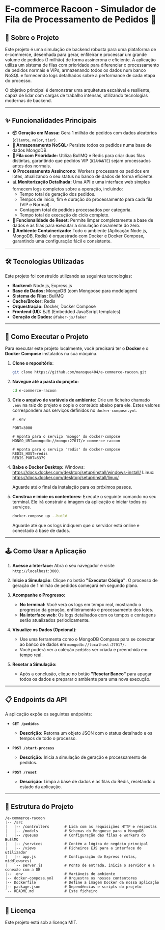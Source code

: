 # E-commerce Racoon - Simulador de Fila de Processamento de Pedidos 🦝

## 📖 Sobre o Projeto

Este projeto é uma simulação de backend robusta para uma plataforma de e-commerce, desenhada para gerar, enfileirar e processar um grande volume de pedidos (1 milhão) de forma assíncrona e eficiente. A aplicação utiliza um sistema de filas com prioridade para diferenciar o processamento de pedidos normais e VIPs, armazenando todos os dados num banco NoSQL e fornecendo logs detalhados sobre a performance de cada etapa do processo.

O objetivo principal é demonstrar uma arquitetura escalável e resiliente, capaz de lidar com cargas de trabalho intensas, utilizando tecnologias modernas de backend.

---

## ✨ Funcionalidades Principais

* **📦 Geração em Massa:** Gera 1 milhão de pedidos com dados aleatórios (`cliente`, `valor`, `tier`).
* **💾 Armazenamento NoSQL:** Persiste todos os pedidos numa base de dados MongoDB.
* **🚀 Fila com Prioridade:** Utiliza BullMQ e Redis para criar duas filas distintas, garantindo que pedidos VIP (`DIAMANTE`) sejam processados antes dos normais.
* **⚙️ Processamento Assíncrono:** Workers processam os pedidos em lotes, atualizando o seu status no banco de dados de forma eficiente.
* **📊 Monitorização Detalhada:** Uma API e uma interface web simples fornecem logs completos sobre a operação, incluindo:
    * Tempo total de geração dos pedidos.
    * Tempos de início, fim e duração do processamento para cada fila (VIP e Normal).
    * Contagem total de pedidos processados por categoria.
    * Tempo total de execução do ciclo completo.
* **🔄 Funcionalidade de Reset:** Permite limpar completamente a base de dados e as filas para executar a simulação novamente do zero.
* **🐳 Ambiente Containerizado:** Todo o ambiente (Aplicação Node.js, MongoDB, Redis) é orquestrado com Docker e Docker Compose, garantindo uma configuração fácil e consistente.

---

## 🛠️ Tecnologias Utilizadas

Este projeto foi construído utilizando as seguintes tecnologias:

* **Backend:** Node.js, Express.js
* **Base de Dados:** MongoDB (com Mongoose para modelagem)
* **Sistema de Filas:** BullMQ
* **Cache/Broker:** Redis
* **Orquestração:** Docker, Docker Compose
* **Frontend (UI):** EJS (Embedded JavaScript templates)
* **Geração de Dados:** `@faker-js/faker`

---

## 🚀 Como Executar o Projeto

Para executar este projeto localmente, você precisará ter o **Docker** e o **Docker Compose** instalados na sua máquina.

1.  **Clone o repositório:**
    ```bash
    git clone https://github.com/mansque404/e-commerce-racoon.git
    ```

2.  **Navegue até a pasta do projeto:**
    ```bash
    cd e-commerce-racoon
    ```

3.  **Crie o arquivo de variáveis de ambiente:**
    Crie um ficheiro chamado `.env` na raiz do projeto e copie o conteúdo abaixo para ele. Estes valores correspondem aos serviços definidos no `docker-compose.yml`.

    ```env
    # .env

    PORT=3000

    # Aponta para o serviço 'mongo' do docker-compose
    MONGO_URI=mongodb://mongo:27017/e-commerce-racoon

    # Aponta para o serviço 'redis' do docker-compose
    REDIS_HOST=redis
    REDIS_PORT=6379
    ```

4.  **Baixe o Docker Desktop:**
    Windows: https://docs.docker.com/desktop/setup/install/windows-install/
    Linux: https://docs.docker.com/desktop/setup/install/linux/
    
    Aguarde até o final da instalação para os próximos passos.

5.  **Construa e inicie os contentores:**
    Execute o seguinte comando no seu terminal. Ele irá construir a imagem da aplicação e iniciar todos os serviços.

    ```bash
    docker-compose up --build
    ```
    Aguarde até que os logs indiquem que o servidor está online e conectado à base de dados.

---

## 🕹️ Como Usar a Aplicação

1.  **Acesse a Interface:** Abra o seu navegador e visite `http://localhost:3000`.

2.  **Inicie a Simulação:** Clique no botão **"Executar Código"**. O processo de geração de 1 milhão de pedidos começará em segundo plano.

3.  **Acompanhe o Progresso:**
    * **No terminal:** Você verá os logs em tempo real, mostrando o progresso da geração, enfileiramento e processamento dos lotes.
    * **Na interface web:** Os logs detalhados com os tempos e contagens serão atualizados periodicamente.

4.  **Visualize os Dados (Opcional):**
    * Use uma ferramenta como o MongoDB Compass para se conectar ao banco de dados em `mongodb://localhost:27017/`.
    * Você poderá ver a coleção `pedidos` ser criada e preenchida em tempo real.

5.  **Resetar a Simulação:**
    * Após a conclusão, clique no botão **"Resetar Banco"** para apagar todos os dados e preparar o ambiente para uma nova execução.

---

## 📋 Endpoints da API

A aplicação expõe os seguintes endpoints:

* **`GET /pedidos`**
    * **Descrição:** Retorna um objeto JSON com o status detalhado e os tempos de todo o processo.

* **`POST /start-process`**
    * **Descrição:** Inicia a simulação de geração e processamento de pedidos.

* **`POST /reset`**
    * **Descrição:** Limpa a base de dados e as filas do Redis, resetando o estado da aplicação.

---

## 📁 Estrutura do Projeto

```
/e-commerce-racoon
|-- /src
|   |-- /controllers       # Lida com as requisições HTTP e respostas
|   |-- /models            # Schemas do Mongoose para o MongoDB
|   |-- /queues            # Configuração das filas e workers do BullMQ
|   |-- /services          # Contém a lógica de negócio principal
|   |-- /views             # Ficheiros EJS para a interface do utilizador
|   |-- app.js             # Configuração do Express (rotas, middlewares)
|   `-- server.js          # Ponto de entrada, inicia o servidor e a conexão com a DB
|-- .env                   # Variáveis de ambiente
|-- docker-compose.yml     # Orquestra os nossos contentores
|-- Dockerfile             # Define a imagem Docker da nossa aplicação
|-- package.json           # Dependências e scripts do projeto
`-- README.md              # Este ficheiro
```

---

## 📄 Licença

Este projeto está sob a licença MIT.
